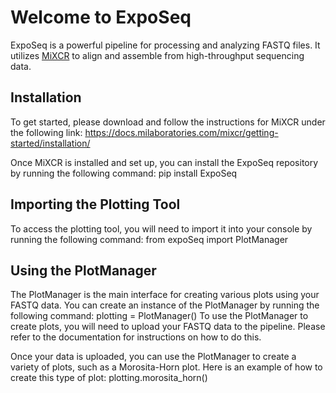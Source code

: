 # Welcome to ExpoSeq

ExpoSeq is a powerful pipeline for processing and analyzing FASTQ files. It utilizes [MiXCR](https://docs.milaboratories.com/mixcr/getting-started/installation/) to align and assemble from high-throughput sequencing data.

## Installation

To get started, please download and follow the instructions for MiXCR under the following link: https://docs.milaboratories.com/mixcr/getting-started/installation/

Once MiXCR is installed and set up, you can install the ExpoSeq repository by running the following command:
pip install ExpoSeq

## Importing the Plotting Tool

To access the plotting tool, you will need to import it into your console by running the following command:
from expoSeq import PlotManager
## Using the PlotManager

The PlotManager is the main interface for creating various plots using your FASTQ data. You can create an instance of the PlotManager by running the following command:
plotting = PlotManager()
To use the PlotManager to create plots, you will need to upload your FASTQ data to the pipeline. Please refer to the documentation for instructions on how to do this.

Once your data is uploaded, you can use the PlotManager to create a variety of plots, such as a Morosita-Horn plot. Here is an example of how to create this type of plot:
plotting.morosita_horn()

